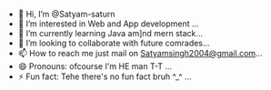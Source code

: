 - 👋 Hi, I’m @Satyam-saturn
- 👀 I’m interested in Web and App development ...
- 🌱 I’m currently learning  Java am]nd mern stack...
- 💞️ I’m looking to collaborate with future comrades...
- 📫 How to reach me just mail on Satyamsingh2004@gmail.com...
- 😄 Pronouns: ofcourse I'm HE man T-T ...
- ⚡ Fun fact: Tehe there's no fun fact bruh ^_^ ...

<!---
Satyam-saturn/Satyam-saturn is a ✨ special ✨ repository because its `README.md` (this file) appears on your GitHub profile.
You can click the Preview link to take a look at your changes.
--->
